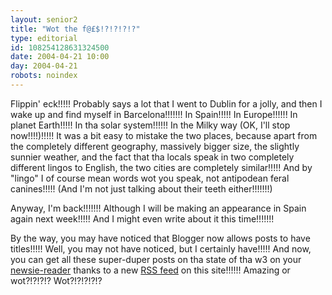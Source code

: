 ```yaml
---
layout: senior2
title: "Wot the f@£$!?!?!?!?"
type: editorial
id: 108254128631324500
date: 2004-04-21 10:00
day: 2004-04-21
robots: noindex
---
```

Flippin' eck!!!!! Probably says a lot that I went to Dublin for a jolly, and then I wake up and find myself in Barcelona!!!!!!! In Spain!!!!! In Europe!!!!!! In planet Earth!!!!! In tha solar system!!!!!! In the Milky way (OK, I'll stop now!!!!)!!!!! It was a bit easy to mistake the two places, because apart from the completely different geography, massively bigger size, the slightly sunnier weather, and the fact that tha locals speak in two completely different lingos to English, the two cities are completely similar!!!!! And by "lingo" I of course mean words wot you speak, not antipodean feral canines!!!!! (And I'm not just talking about their teeth either!!!!!!!)<p>Anyway, I'm back!!!!!!! Although I will be making an appearance in Spain again next week!!!!! And I might even write about it this time!!!!!!!<p>By the way, you may have noticed that Blogger now allows posts to have titles!!!!! Well, you may not have noticed, but I certainly have!!!!! And now, you can get all these super-duper posts on tha state of tha w3 on your <a href="http://help.blogger.com/bin/answer.py?answer=697" title="It sez here...">newsie-reader</a> thanks to a new <a href="http://seniorcitizen.blogspot.com/atom.xml" title="In XML!!!!!">RSS feed</a> on this site!!!!!! Amazing or wot?!?!?!? Wot?!?!?!?!?</p></p>
